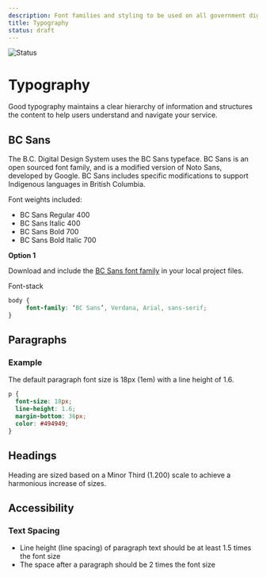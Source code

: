 ```yaml
---
description: Font families and styling to be used on all government digital websites and services.
title: Typography
status: draft
---
```


![Status](https://img.shields.io/badge/Recommended-Draft-orange.svg)

# Typography

Good typography maintains a clear hierarchy of information and structures the content to help users understand and navigate your service.

## BC Sans

The B.C. Digital Design System uses the BC Sans typeface. BC Sans is an open sourced font family, and is a modified version of Noto Sans, developed by Google. BC Sans includes specific modifications to support Indigenous languages in British Columbia.

Font weights included:

* BC Sans Regular 400
* BC Sans Italic 400
* BC Sans Bold 700
* BC Sans Bold Italic 700

**Option 1**

Download and include the [BC Sans font family](https://github.com/bcgov/design-system/tree/master/styles/typography/fonts) in your local project files.


Font-stack

```css
body {
     font-family: ‘BC Sans’, Verdana, Arial, sans-serif;
}
```


## Paragraphs

### Example

<component-preview path="styles/typography/paragraph-sample.html" height="300px" width="800px"> </component-preview>

The default paragraph font size is 18px (1em) with a line height of 1.6.

```css
p {
  font-size: 18px;
  line-height: 1.6;
  margin-bottom: 36px;
  color: #494949;
}
```

## Headings

Heading are sized based on a Minor Third (1.200) scale to achieve a harmonious increase of sizes.

<component-preview path="styles/typography/header-sample.html" height="300px" width="800px"> </component-preview>

## Accessibility

### Text Spacing
* Line height (line spacing) of paragraph text should be at least 1.5 times the font size
* The space after a paragraph should be 2 times the font size
